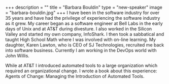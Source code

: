 +++
description = ""
title = "Barbara Bouldin"
type = "new-speaker"
image = "barbara-bouldin.jpg"
+++
I have been in the software industry for over 35 years and have had the privilege of experiencing the software industry as it grew. My career began as a software engineer at Bell Labs in the early days of Unix and at AT&T during divesture. I also worked in the Silicon Valley and started my own company, InfoShark. I then took a sabbatical and taught High School Math where I was involved with on-line learning. My daughter, Karen Lawton, who is CEO of SJ Technologies, recruited me back into software business. Currently I am working in the DevOps world with John Willis.

While at AT&T I introduced automated tools to a large organization which required an organizational change. I wrote a book about this experience: Agents of Change: Managing the Introduction of Automated Tools.